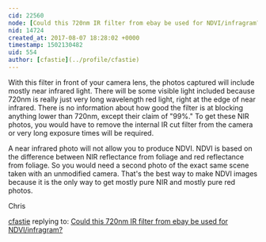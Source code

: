 ```yaml
---
cid: 22560
node: [Could this 720nm IR filter from ebay be used for NDVI/infragram?](../notes/qdominus/08-07-2017/could-this-720nm-ir-filter-from-ebay-be-used-for-ndvi-infragram)
nid: 14724
created_at: 2017-08-07 18:28:02 +0000
timestamp: 1502130482
uid: 554
author: [cfastie](../profile/cfastie)
---
```


With this filter in front of your camera lens, the photos captured will include mostly near infrared light. There will be some visible light included because 720nm is really just very long wavelength red light, right at the edge of near infrared. There is no information about how good the filter is at blocking anything lower than 720nm, except their claim of "99%." To get these NIR photos, you would have to remove the internal IR cut filter from the camera or very long exposure times will be required.

A near infrared photo will not allow you to produce NDVI. NDVI is based on the difference between NIR reflectance from foliage and red reflectance from foliage. So you would need a second photo of the exact same scene taken with an unmodified camera. That's the best way to make NDVI images because it is the only way to get mostly pure NIR and mostly pure red photos.

Chris



[cfastie](../profile/cfastie) replying to: [Could this 720nm IR filter from ebay be used for NDVI/infragram?](../notes/qdominus/08-07-2017/could-this-720nm-ir-filter-from-ebay-be-used-for-ndvi-infragram)

